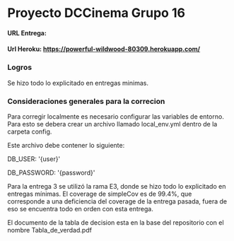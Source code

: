 # Proyecto DCCinema Grupo 16
#### URL Entrega: 
#### Url Heroku: https://powerful-wildwood-80309.herokuapp.com/


### Logros
 Se hizo todo lo explicitado en entregas minimas. 

### Consideraciones generales para la correcion

Para corregir localmente es necesario configurar las variables de entorno. Para esto se debera crear un archivo llamado local_env.yml dentro de la carpeta config.

Este archivo debe contener lo siguiente: 

DB_USER: '{user}'

DB_PASSWORD: '{password}'




Para la entrega 3 se utilizó la rama E3, donde se hizo todo lo explicitado en entregas mínimas. El coverage de simpleCov es de 99.4%, que corresponde a una deficiencia del coverage de la entrega pasada, fuera de eso se encuentra todo en orden con esta entrega.

El documento de la tabla de decision esta en la base del repositorio con el nombre Tabla_de_verdad.pdf
